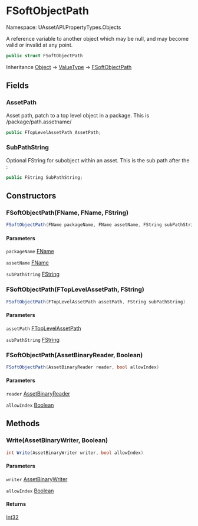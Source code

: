 # FSoftObjectPath

Namespace: UAssetAPI.PropertyTypes.Objects

A reference variable to another object which may be null, and may become valid or invalid at any point.

```csharp
public struct FSoftObjectPath
```

Inheritance [Object](https://docs.microsoft.com/en-us/dotnet/api/system.object) → [ValueType](https://docs.microsoft.com/en-us/dotnet/api/system.valuetype) → [FSoftObjectPath](./uassetapi.propertytypes.objects.fsoftobjectpath.md)

## Fields

### **AssetPath**

Asset path, patch to a top level object in a package. This is /package/path.assetname/

```csharp
public FTopLevelAssetPath AssetPath;
```

### **SubPathString**

Optional FString for subobject within an asset. This is the sub path after the :

```csharp
public FString SubPathString;
```

## Constructors

### **FSoftObjectPath(FName, FName, FString)**

```csharp
FSoftObjectPath(FName packageName, FName assetName, FString subPathString)
```

#### Parameters

`packageName` [FName](./uassetapi.unrealtypes.fname.md)<br>

`assetName` [FName](./uassetapi.unrealtypes.fname.md)<br>

`subPathString` [FString](./uassetapi.unrealtypes.fstring.md)<br>

### **FSoftObjectPath(FTopLevelAssetPath, FString)**

```csharp
FSoftObjectPath(FTopLevelAssetPath assetPath, FString subPathString)
```

#### Parameters

`assetPath` [FTopLevelAssetPath](./uassetapi.propertytypes.objects.ftoplevelassetpath.md)<br>

`subPathString` [FString](./uassetapi.unrealtypes.fstring.md)<br>

### **FSoftObjectPath(AssetBinaryReader, Boolean)**

```csharp
FSoftObjectPath(AssetBinaryReader reader, bool allowIndex)
```

#### Parameters

`reader` [AssetBinaryReader](./uassetapi.assetbinaryreader.md)<br>

`allowIndex` [Boolean](https://docs.microsoft.com/en-us/dotnet/api/system.boolean)<br>

## Methods

### **Write(AssetBinaryWriter, Boolean)**

```csharp
int Write(AssetBinaryWriter writer, bool allowIndex)
```

#### Parameters

`writer` [AssetBinaryWriter](./uassetapi.assetbinarywriter.md)<br>

`allowIndex` [Boolean](https://docs.microsoft.com/en-us/dotnet/api/system.boolean)<br>

#### Returns

[Int32](https://docs.microsoft.com/en-us/dotnet/api/system.int32)<br>
